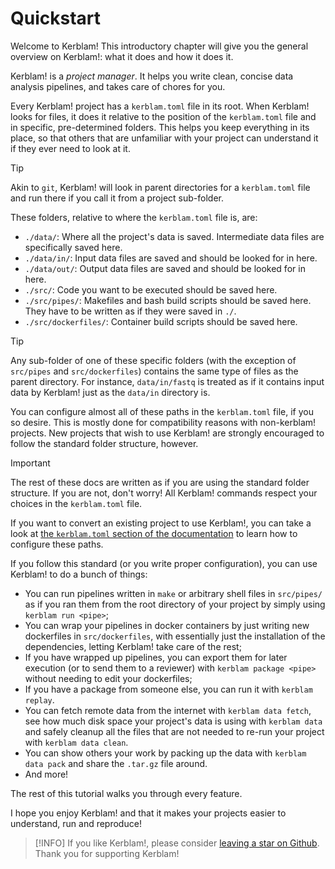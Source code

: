# Quickstart

Welcome to Kerblam!
This introductory chapter will give you the general overview on Kerblam!: what
it does and how it does it.

Kerblam! is a *project manager*. It helps you write clean, concise data analysis
pipelines, and takes care of chores for you.

Every Kerblam! project has a `kerblam.toml` file in its root.
When Kerblam! looks for files, it does it relative to the position of the
`kerblam.toml` file and in specific, pre-determined folders.
This helps you keep everything in its place, so that others that are unfamiliar
with your project can understand it if they ever need to look at it.

> [!TIP]
> Akin to `git`, Kerblam! will look in parent directories for a `kerblam.toml`
> file and run there if you call it from a project sub-folder.

These folders, relative to where the `kerblam.toml` file is, are:
- `./data/`: Where all the project's data is saved.
  Intermediate data files are specifically saved here.
- `./data/in/`: Input data files are saved and should be looked for in here.
- `./data/out/`: Output data files are saved and should be looked for in here.
- `./src/`: Code you want to be executed should be saved here.
- `./src/pipes/`: Makefiles and bash build scripts should be saved here.
  They have to be written as if they were saved in `./`.
- `./src/dockerfiles/`: Container build scripts should be saved here.

> [!TIP]
> Any sub-folder of one of these specific folders (with the exception of
> `src/pipes` and `src/dockerfiles`) contains the same type of files as the
> parent directory. For instance, `data/in/fastq` is treated as if it contains
> input data by Kerblam! just as the `data/in` directory is.

You can configure almost all of these paths in the `kerblam.toml` file, if you so desire.
This is mostly done for compatibility reasons with non-kerblam! projects.
New projects that wish to use Kerblam! are strongly encouraged to follow the
standard folder structure, however.

> [!IMPORTANT]
> The rest of these docs are written as if you are using the standard
> folder structure. If you are not, don't worry! All Kerblam! commands respect
> your choices in the `kerblam.toml` file.

If you want to convert an existing project to use Kerblam!, you can take a look
at [the `kerblam.toml` section of the documentation](kerblam.toml.html) to
learn how to configure these paths.

If you follow this standard (or you write proper configuration), you can use
Kerblam! to do a bunch of things:
- You can run pipelines written in `make` or arbitrary shell files in `src/pipes/`
  as if you ran them from the root directory of your project by simply using
  `kerblam run <pipe>`;
- You can wrap your pipelines in docker containers by just writing new
  dockerfiles in `src/dockerfiles`, with essentially just the installation
  of the dependencies, letting Kerblam! take care of the rest;
- If you have wrapped up pipelines, you can export them for later execution
  (or to send them to a reviewer) with `kerblam package <pipe>` without needing
  to edit your dockerfiles;
- If you have a package from someone else, you can run it with `kerblam replay`.
- You can fetch remote data from the internet with `kerblam data fetch`, see
  how much disk space your project's data is using with `kerblam data` and
  safely cleanup all the files that are not needed to re-run your project with
  `kerblam data clean`.
- You can show others your work by packing up the data with `kerblam data pack`
  and share the `.tar.gz` file around.
- And more!

The rest of this tutorial walks you through every feature.

I hope you enjoy Kerblam! and that it makes your projects easier to understand,
run and reproduce!

> [!INFO]
> If you like Kerblam!, please consider [leaving a star on Github](https://github.com/MrHedmad/kerblam/stargazers).
> Thank you for supporting Kerblam!
